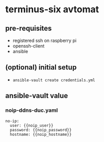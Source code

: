 # terminus-six avtomat

## pre-requisites
- registered ssh on raspberry pi
- openssh-client
- ansible

## (optional) initial setup
- `ansible-vault create credentials.yml`

## ansible-vault value
### noip-ddns-duc.yaml
```
no-ip:
  user: {{noip_user}}
  password: {{noip_password}}
  hostname: {{noip_hostname}}
```
